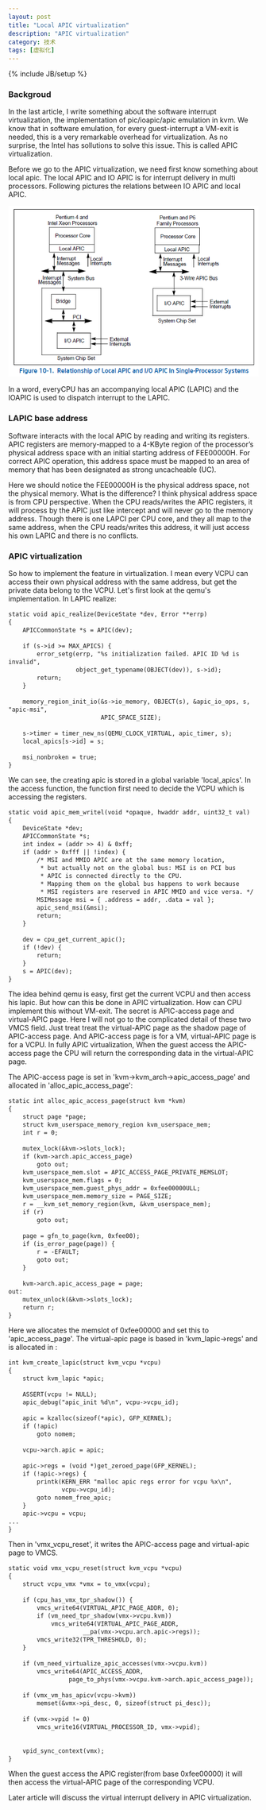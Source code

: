 ```yaml
---
layout: post
title: "Local APIC virtualization"
description: "APIC virtualization"
category: 技术
tags: [虚拟化]
---
```

{% include JB/setup %}

<h3> Backgroud </h3>

In the last article, I write something about the software interrupt virtualization, the implementation of pic/ioapic/apic emulation in kvm. We know that in software emulation, for every guest-interrupt a VM-exit is needed, this is a very remarkable overhead for virtualization. As no surprise,  the Intel has sollutions to solve this issue. This is called APIC virtualization.

Before we go to the APIC virtualization, we need first know something about local apic. The local APIC and IO APIC is for interrupt delivery in multi processors. Following pictures the relations between IO APIC and local APIC.

![](/assets/img/apicv/1.png)

In a word, everyCPU has an accompanying local APIC (LAPIC) and the IOAPIC is used to dispatch interrupt to the LAPIC. 

<h3> LAPIC base address </h3>

Software interacts with the local APIC by reading and writing its registers. APIC registers are memory-mapped to a 4-KByte region of the processor’s physical address space with an initial starting address of FEE00000H. For correct APIC operation, this address space must be mapped to an area of memory that has been designated as strong uncacheable (UC).

Here we should notice the FEE00000H is the physical address space, not the physical memory. What is the difference? I think physical address space is from CPU perspective. When the CPU reads/writes the APIC registers, it will process by the APIC just like intercept and will never go to the memory address. Though there is one LAPCI per CPU core, and they all map to the same address, when the CPU reads/writes this address, it will just access his own LAPIC and there is no conflicts. 

<h3> APIC virtualization </h3>

So how to implement the feature in virtualization. I mean every VCPU can access their own physical address with the same address, but get the private data belong to the VCPU. Let's first look at the qemu's implementation. In LAPIC realize:

	static void apic_realize(DeviceState *dev, Error **errp)
	{
	    APICCommonState *s = APIC(dev);

	    if (s->id >= MAX_APICS) {
	        error_setg(errp, "%s initialization failed. APIC ID %d is invalid",
	                   object_get_typename(OBJECT(dev)), s->id);
	        return;
	    }

	    memory_region_init_io(&s->io_memory, OBJECT(s), &apic_io_ops, s, "apic-msi",
	                          APIC_SPACE_SIZE);

	    s->timer = timer_new_ns(QEMU_CLOCK_VIRTUAL, apic_timer, s);
	    local_apics[s->id] = s;

	    msi_nonbroken = true;
	}

We can see, the creating apic is stored in a global variable 'local\_apics'. In the access function, the function first need to decide the VCPU which is accessing the registers.

	static void apic_mem_writel(void *opaque, hwaddr addr, uint32_t val)
	{
	    DeviceState *dev;
	    APICCommonState *s;
	    int index = (addr >> 4) & 0xff;
	    if (addr > 0xfff || !index) {
	        /* MSI and MMIO APIC are at the same memory location,
	         * but actually not on the global bus: MSI is on PCI bus
	         * APIC is connected directly to the CPU.
	         * Mapping them on the global bus happens to work because
	         * MSI registers are reserved in APIC MMIO and vice versa. */
	        MSIMessage msi = { .address = addr, .data = val };
	        apic_send_msi(&msi);
	        return;
	    }

	    dev = cpu_get_current_apic();
	    if (!dev) {
	        return;
	    }
	    s = APIC(dev);
	}

The idea behind qemu is easy, first get the current VCPU and then access his lapic. But how can this be done in APIC virtualization. How can CPU implement this without VM-exit. The secret is APIC-access page and virtual-APIC page. Here I will not go to the complicated detail of these two VMCS field. Just treat treat the virtual-APIC page as the shadow page of APIC-access page.  And APIC-access page is for a VM, virtual-APIC page is for a VCPU. In fully APIC virtualization, When the guest access the APIC-access page the CPU will return the corresponding data in the virtual-APIC page. 

The APIC-access page is set in 'kvm->kvm\_arch->apic\_access\_page' and allocated in 'alloc\_apic\_access\_page':

	static int alloc_apic_access_page(struct kvm *kvm)
	{
		struct page *page;
		struct kvm_userspace_memory_region kvm_userspace_mem;
		int r = 0;

		mutex_lock(&kvm->slots_lock);
		if (kvm->arch.apic_access_page)
			goto out;
		kvm_userspace_mem.slot = APIC_ACCESS_PAGE_PRIVATE_MEMSLOT;
		kvm_userspace_mem.flags = 0;
		kvm_userspace_mem.guest_phys_addr = 0xfee00000ULL;
		kvm_userspace_mem.memory_size = PAGE_SIZE;
		r = __kvm_set_memory_region(kvm, &kvm_userspace_mem);
		if (r)
			goto out;

		page = gfn_to_page(kvm, 0xfee00);
		if (is_error_page(page)) {
			r = -EFAULT;
			goto out;
		}

		kvm->arch.apic_access_page = page;
	out:
		mutex_unlock(&kvm->slots_lock);
		return r;
	}

Here we allocates the memslot of 0xfee00000 and set this to 'apic\_access\_page'. 
The virtual-apic page is based in 'kvm\_lapic->regs' and is allocated in :

	int kvm_create_lapic(struct kvm_vcpu *vcpu)
	{
		struct kvm_lapic *apic;

		ASSERT(vcpu != NULL);
		apic_debug("apic_init %d\n", vcpu->vcpu_id);

		apic = kzalloc(sizeof(*apic), GFP_KERNEL);
		if (!apic)
			goto nomem;

		vcpu->arch.apic = apic;

		apic->regs = (void *)get_zeroed_page(GFP_KERNEL);
		if (!apic->regs) {
			printk(KERN_ERR "malloc apic regs error for vcpu %x\n",
			       vcpu->vcpu_id);
			goto nomem_free_apic;
		}
		apic->vcpu = vcpu;
	...
	}

Then in 'vmx\_vcpu\_reset', it writes the APIC-access page and virtual-apic page to VMCS.

	static void vmx_vcpu_reset(struct kvm_vcpu *vcpu)
	{
		struct vcpu_vmx *vmx = to_vmx(vcpu);

		if (cpu_has_vmx_tpr_shadow()) {
			vmcs_write64(VIRTUAL_APIC_PAGE_ADDR, 0);
			if (vm_need_tpr_shadow(vmx->vcpu.kvm))
				vmcs_write64(VIRTUAL_APIC_PAGE_ADDR,
					     __pa(vmx->vcpu.arch.apic->regs));
			vmcs_write32(TPR_THRESHOLD, 0);
		}

		if (vm_need_virtualize_apic_accesses(vmx->vcpu.kvm))
			vmcs_write64(APIC_ACCESS_ADDR,
				     page_to_phys(vmx->vcpu.kvm->arch.apic_access_page));

		if (vmx_vm_has_apicv(vcpu->kvm))
			memset(&vmx->pi_desc, 0, sizeof(struct pi_desc));

		if (vmx->vpid != 0)
			vmcs_write16(VIRTUAL_PROCESSOR_ID, vmx->vpid);


		vpid_sync_context(vmx);
	}

When the guest access the APIC register(from base 0xfee00000) it will then access the virtual-APIC page of the corresponding VCPU.

Later article will discuss the virtual interrupt delivery in APIC virtualization.

